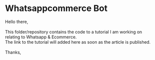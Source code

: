 # Whatsappcommerce Bot

Hello there,<br/><br/>
This folder/repository contains the code to a tutorial I am working on relating to Whatsapp & Ecommerce.<br/>
The link to the tutorial will added here as soon as the article is published.
<br/><br/>
Thanks, <br/>

